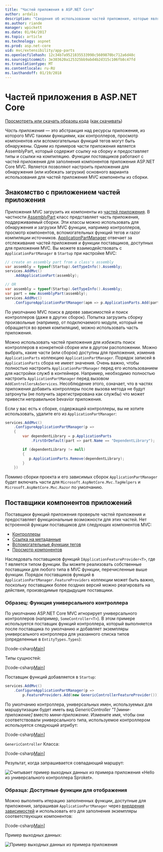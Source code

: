 ```yaml
---
title: "Частей приложения в ASP.NET Core"
author: ardalis
description: "Сведения об использовании частей приложения, которые являются abstrations ресурсами приложения, чтобы настроить приложение для обнаружения или избегать загрузки компонентов из сборки."
ms.author: riande
manager: wpickett
ms.date: 01/04/2017
ms.topic: article
ms.technology: aspnet
ms.prod: asp.net-core
uid: mvc/extensibility/app-parts
ms.openlocfilehash: 12c34b7a9521835533998c5609870bc712a6d48c
ms.sourcegitcommit: 3e303620a125325bb9abd4b2d315c106fb8c47fd
ms.translationtype: MT
ms.contentlocale: ru-RU
ms.lasthandoff: 01/19/2018
---
```

# <a name="application-parts-in-aspnet-core"></a>Частей приложения в ASP.NET Core

[Просмотреть или скачать образец кода](https://github.com/aspnet/Docs/tree/master/aspnetcore/mvc/advanced/app-parts/sample) ([как скачивать](xref:tutorials/index#how-to-download-a-sample))

*Часть приложения* — это абстракция над ресурсы приложения, из которого MVC такими функциями, как контроллеров, просмотр компонентов или вспомогательных функций тегов могут быть обнаружены. Одним из примеров части приложения является AssemblyPart, который содержит ссылку на сборку и предоставляет типы и ссылки на компиляцию. *Функции поставщиков* работают с частей приложения для заполнения компонентов приложения ASP.NET Core MVC. Является позволяют настроить приложения для обнаружения (или избежать загрузки) основного варианта использования для частей приложения MVC компоненты из сборки.

## <a name="introducing-application-parts"></a>Знакомство с приложением частей приложения

Приложения MVC загрузить их компоненты из [частей приложения](/aspnet/core/api/microsoft.aspnetcore.mvc.applicationparts.applicationpart). В частности [AssemblyPart](/aspnet/core/api/microsoft.aspnetcore.mvc.applicationparts.assemblypart#Microsoft_AspNetCore_Mvc_ApplicationParts_AssemblyPart) класс представляет часть приложения, поддерживаемый сборки. Эти классы можно использовать для обнаружения и загрузки MVC функции, например контроллеров, просмотр компонентов, вспомогательных функций тегов и razor компиляции источников. [ApplicationPartManager](/aspnet/core/api/microsoft.aspnetcore.mvc.applicationparts.applicationpartmanager) отвечает за отслеживание частей приложения и функции поставщиков, доступных для приложения MVC. Вы можете взаимодействовать с `ApplicationPartManager` в `Startup` при настройке MVC:

```csharp
// create an assembly part from a class's assembly
var assembly = typeof(Startup).GetTypeInfo().Assembly;
services.AddMvc()
    .AddApplicationPart(assembly);

// OR
var assembly = typeof(Startup).GetTypeInfo().Assembly;
var part = new AssemblyPart(assembly);
services.AddMvc()
    .ConfigureApplicationPartManager(apm => p.ApplicationParts.Add(part));
```

По умолчанию MVC поиск в дереве зависимостей и поиск контроллеров (даже в других сборок). Попытка загрузить сборку произвольные (например, от подключаемого модуля, который не обращается во время компиляции), можно использовать часть приложения.

Можно использовать частей приложения для *избежать* поиск контроллеров в конкретной сборке или в другом расположении. Можно выбрать, какие части (или сборок) доступны для приложения, изменив `ApplicationParts` коллекцию `ApplicationPartManager`. Порядок записей в `ApplicationParts` сбора не имеет значения. Очень важно, чтобы полностью настроить `ApplicationPartManager` перед его использованием для настройки служб в контейнере. Например, необходимо полностью настроить `ApplicationPartManager` перед вызовом `AddControllersAsServices`. Несоблюдение этого, означает, что в частях приложения добавить контроллеры после вызова метода не будут затронуты (не получить зарегистрирована как службы) что может привести неправильное bevavior приложения.

Если у вас есть к сборке, содержащей контроллеры, вы не хотите использовать, удалите его из `ApplicationPartManager`:

```csharp
services.AddMvc()
    .ConfigureApplicationPartManager(p =>
    {
        var dependentLibrary = p.ApplicationParts
            .FirstOrDefault(part => part.Name == "DependentLibrary");

        if (dependentLibrary != null)
        {
           p.ApplicationParts.Remove(dependentLibrary);
        }
    })
```

Помимо сборки проекта и его зависимых сборок `ApplicationPartManager` будет включать части для `Microsoft.AspNetCore.Mvc.TagHelpers` и `Microsoft.AspNetCore.Mvc.Razor` по умолчанию.

## <a name="application-feature-providers"></a>Поставщики компонентов приложений

Поставщики функций приложения проверьте частей приложения и предоставляет функциональные возможности для этих частей. Нет встроенной функции поставщиков для следующих компонентов MVC:

* [Контроллеры](https://docs.microsoft.com/aspnet/core/api/microsoft.aspnetcore.mvc.controllers.controllerfeatureprovider)
* [Ссылка на метаданные](https://docs.microsoft.com/aspnet/core/api/microsoft.aspnetcore.mvc.razor.compilation.metadatareferencefeatureprovider)
* [Вспомогательные функции тегов](https://docs.microsoft.com/aspnet/core/api/microsoft.aspnetcore.mvc.razor.taghelpers.taghelperfeatureprovider)
* [Просмотр компонентов](https://docs.microsoft.com/aspnet/core/api/microsoft.aspnetcore.mvc.viewcomponents.viewcomponentfeatureprovider)

Наследовать поставщиков функций `IApplicationFeatureProvider<T>`, где `T` является типом функции. Вы можете реализовать собственные поставщики для любого типа в MVC функции, перечисленные выше функции. Порядок поставщиков функций в `ApplicationPartManager.FeatureProviders` коллекции может быть важно, поскольку поставщики более поздних версий можно реагировать на действия, производимые предыдущие поставщики.

### <a name="sample-generic-controller-feature"></a>Образец: Функция универсального контроллера

По умолчанию ASP.NET Core MVC игнорирует универсального контроллеров (например, `SomeController<T>`). В этом примере используется поставщик функций контроллера, который выполняется после поставщика по умолчанию и добавляет экземпляры универсального контроллера для указанного списка типов (определенные в `EntityTypes.Types`):

[!code-csharp[Main](./app-parts/sample/AppPartsSample/GenericControllerFeatureProvider.cs?highlight=13&range=18-36)]

Типы сущностей:

[!code-csharp[Main](./app-parts/sample/AppPartsSample/Model/EntityTypes.cs?range=6-16)]

Поставщик функций добавляется в `Startup`:

```csharp
services.AddMvc()
    .ConfigureApplicationPartManager(p => 
        p.FeatureProviders.Add(new GenericControllerFeatureProvider()));
```

По умолчанию контроллера, универсальных имен, используемых для маршрутизации будет иметь вид *GenericController "1 [мини-приложение]* вместо *мини-приложение*. Измените имя, чтобы они соответствовали универсального типа, используемое контроллером используется следующий атрибут:

[!code-csharp[Main](./app-parts/sample/AppPartsSample/GenericControllerNameConvention.cs)]

`GenericController` Класса:

[!code-csharp[Main](./app-parts/sample/AppPartsSample/GenericController.cs?highlight=5-6)]

Результат, когда запрашивается совпадающий маршрут:

![Считывает пример выходных данных из примера приложения «Hello из универсального контроллера Sproket».](app-parts/_static/generic-controller.png)

### <a name="sample-display-available-features"></a>Образца: Доступные функции для отображения

Можно выполнять итерацию заполненных функции, доступные для приложения, запрашивая `ApplicationPartManager` через [внедрения зависимостей](../../fundamentals/dependency-injection.md) и использовать его для заполнения экземпляры соответствующих компонентов:

[!code-csharp[Main](./app-parts/sample/AppPartsSample/Controllers/FeaturesController.cs?highlight=16,25-27)]

Пример выходных данных:

![Пример выходных данных из примера приложения](app-parts/_static/available-features.png)
